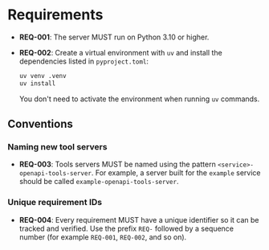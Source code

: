# Requirements

* **REQ-001**: The server MUST run on Python 3.10 or higher.
* **REQ-002**: Create a virtual environment with `uv` and install the dependencies
  listed in `pyproject.toml`:

  ```bash
  uv venv .venv
  uv install
  ```

  You don't need to activate the environment when running `uv` commands.

## Conventions

### Naming new tool servers

* **REQ-003**: Tools servers MUST be named using the pattern
  `<service>-openapi-tools-server`. For example, a server built for the
  `example` service should be called `example-openapi-tools-server`.

### Unique requirement IDs

* **REQ-004**: Every requirement MUST have a unique identifier so it can be
  tracked and verified. Use the prefix `REQ-` followed by a sequence number
  (for example `REQ-001`, `REQ-002`, and so on).


